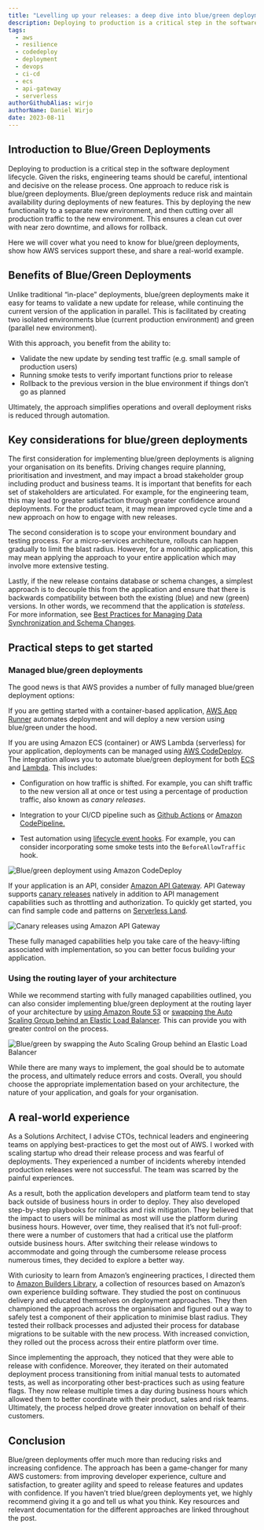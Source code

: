 ```yaml
---
title: "Levelling up your releases: a deep dive into blue/green deployments"
description: Deploying to production is a critical step in the software deployment lifecycle. Given the risks, engineering teams should be careful, intentional and decisive on the release process. One approach to reduce risk is blue/green deployments. Blue/green deployments reduce risk and maintain availability during deployments of new features. 
tags:
  - aws
  - resilience
  - codedeploy
  - deployment
  - devops
  - ci-cd
  - ecs
  - api-gateway
  - serverless
authorGithubAlias: wirjo
authorName: Daniel Wirjo
date: 2023-08-11
---
```


## Introduction to Blue/Green Deployments

Deploying to production is a critical step in the software deployment lifecycle. Given the risks, engineering teams should be careful, intentional and decisive on the release process. One approach to reduce risk is blue/green deployments. Blue/green deployments reduce risk and maintain availability during deployments of new features. This by deploying the new functionality to a separate new environment, and then cutting over all production traffic to the new environment. This ensures a clean cut over with near zero downtime, and allows for rollback. 

Here we will cover what you need to know for blue/green deployments, show how AWS services support these, and share a real-world example.

## Benefits of Blue/Green Deployments

Unlike traditional “in-place” deployments, blue/green deployments make it easy for teams to validate a new update for release, while continuing the current version of the application in parallel. This is facilitated by creating two isolated environments blue (current production environment) and green (parallel new environment). 

With this approach, you benefit from the ability to: 

* Validate the new update by sending test traffic (e.g. small sample of production users)
* Running smoke tests to verify important functions prior to release
* Rollback to the previous version in the blue environment if things don’t go as planned

Ultimately, the approach simplifies operations and overall deployment risks is reduced through automation.

## Key considerations for blue/green deployments

The first consideration for implementing blue/green deployments is aligning your organisation on its benefits. Driving changes require planning, prioritisation and investment, and may impact a broad stakeholder group including product and business teams. It is important that benefits for each set of stakeholders are articulated. For example, for the engineering team, this may lead to greater satisfaction through greater confidence around deployments. For the product team, it may mean improved cycle time and a new approach on how to engage with new releases.  

The second consideration is to scope your environment boundary and testing process. For a micro-services architecture, rollouts can happen gradually to limit the blast radius. However, for a monolithic application, this may mean applying the approach to your entire application which may involve more extensive testing.

Lastly, if the new release contains database or schema changes, a simplest approach is to decouple this from the application and ensure that there is backwards compatibility between both the existing (blue) and new (green) versions. In other words, we recommend that the application is *stateless*. For more information, see [Best Practices for Managing Data Synchronization and Schema Changes](https://docs.aws.amazon.com/whitepapers/latest/blue-green-deployments/best-practices-for-managing-data-synchronization-and-schema-changes.html).

## Practical steps to get started

### Managed blue/green deployments

The good news is that AWS provides a number of fully managed blue/green deployment options:

If you are getting started with a container-based application, [AWS App Runner](https://docs.aws.amazon.com/apprunner/latest/dg/what-is-apprunner.html) automates deployment and will deploy a new version using blue/green under the hood. 

If you are using Amazon ECS (container) or AWS Lambda (serverless) for your application, deployments can be managed using [AWS CodeDeploy](https://aws.amazon.com/codedeploy/). The integration allows you to automate blue/green deployment for both [ECS](https://docs.aws.amazon.com/AmazonECS/latest/developerguide/deployment-type-bluegreen.html) and [Lambda](https://docs.aws.amazon.com/serverless-application-model/latest/developerguide/automating-updates-to-serverless-apps.html). This includes:

* Configuration on how traffic is shifted. For example, you can shift traffic to the new version all at once or test using a percentage of production traffic, also known as *canary releases*. 
    
* Integration to your CI/CD pipeline such as [Github Actions](https://github.com/aws-samples/aws-codedeploy-github-actions-deployment) or [Amazon CodePipeline.](https://docs.aws.amazon.com/codepipeline/latest/userguide/action-reference-CodeDeploy.html) 
    
* Test automation using [lifecycle event hooks](https://docs.aws.amazon.com/codedeploy/latest/userguide/reference-appspec-file-structure-hooks.html#appspec-hooks-ecs). For example, you can consider incorporating some smoke tests into the `BeforeAllowTraffic` hook. 

![Blue/green deployment using Amazon CodeDeploy](images/blue-green-codedeploy.png)

If your application is an API, consider [Amazon API Gateway](https://docs.aws.amazon.com/apigateway/latest/developerguide/canary-release.html). API Gateway supports [canary releases](https://docs.aws.amazon.com/apigateway/latest/developerguide/canary-release.html) natively in addition to API management capabilities such as throttling and authorization. To quickly get started, you can find sample code and patterns on [Serverless Land](https://serverlessland.com/patterns/apigw-canary-deployment-cdk).

![Canary releases using Amazon API Gateway](images/api-gateway-canary-releases.png)

These fully managed capabilities help you take care of the heavy-lifting associated with implementation, so you can better focus building your application.

### Using the routing layer of your architecture

While we recommend starting with fully managed capabilities outlined, you can also consider implementing blue/green deployment at the routing layer of your architecture by [using Amazon Route 53](https://docs.aws.amazon.com/whitepapers/latest/blue-green-deployments/update-dns-routing-with-amazon-route-53.html) or [swapping the Auto Scaling Group behind an Elastic Load Balancer](https://docs.aws.amazon.com/whitepapers/latest/blue-green-deployments/swap-the-auto-scaling-group-behind-elastic-load-balancer.html). This can provide you with greater control on the process.

![Blue/green by swapping the Auto Scaling Group behind an Elastic Load Balancer](images/swap-auto-scaling-group.png)

While there are many ways to implement, the goal should be to automate the process, and ultimately reduce errors and costs. Overall, you should choose the appropriate implementation based on your architecture, the nature of your application, and goals for your organisation.

## A real-world experience

As a Solutions Architect, I advise CTOs, technical leaders and engineering teams on applying best-practices to get the most out of AWS. I worked with scaling startup who dread their release process and was fearful of deployments. They experienced a number of incidents whereby intended production releases were not successful. The team was scarred by the painful experiences. 

As a result, both the application developers and platform team tend to stay back outside of business hours in order to deploy. They also developed step-by-step playbooks for rollbacks and risk mitigation. They believed that the impact to users will be minimal as most will use the platform during business hours. However, over time, they realised that it’s not full-proof: there were a number of customers that had a critical use the platform outside business hours. After switching their release windows to accommodate and going through the cumbersome release process numerous times, they decided to explore a better way. 

With curiosity to learn from Amazon’s engineering practices, I directed them to [Amazon Builders Library](https://aws.amazon.com/builders-library/going-faster-with-continuous-delivery/), a collection of resources based on Amazon’s own experience building software. They studied the post on continuous delivery and educated themselves on deployment approaches. They then championed the approach across the organisation and figured out a way to safely test a component of their application to minimise blast radius. They tested their rollback processes and adjusted their process for database migrations to be suitable with the new process. With increased conviction, they rolled out the process across their entire platform over time. 

Since implementing the approach, they noticed that they were able to release with confidence. Moreover, they iterated on their automated deployment process transitioning from initial manual tests to automated tests, as well as incorporating other best-practices such as using feature flags. They now release multiple times a day during business hours which allowed them to better coordinate with their product, sales and risk teams. Ultimately, the process helped drove greater innovation on behalf of their customers.

## Conclusion

Blue/green deployments offer much more than reducing risks and increasing confidence. The approach has been a game-changer for many AWS customers: from improving developer experience, culture and satisfaction, to greater agility and speed to release features and updates with confidence. If you haven’t tried blue/green deployments yet, we highly recommend giving it a go and tell us what you think. Key resources and relevant documentation for the different approaches are linked throughout the post. 